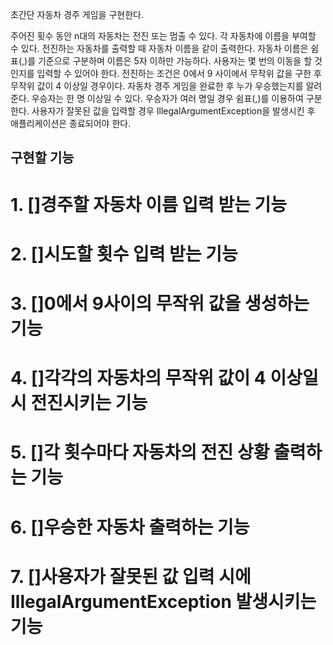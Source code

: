 초간단 자동차 경주 게임을 구현한다.

주어진 횟수 동안 n대의 자동차는 전진 또는 멈출 수 있다.
각 자동차에 이름을 부여할 수 있다. 전진하는 자동차를 출력할 때 자동차 이름을 같이 출력한다.
자동차 이름은 쉼표(,)를 기준으로 구분하며 이름은 5자 이하만 가능하다.
사용자는 몇 번의 이동을 할 것인지를 입력할 수 있어야 한다.
전진하는 조건은 0에서 9 사이에서 무작위 값을 구한 후 무작위 값이 4 이상일 경우이다.
자동차 경주 게임을 완료한 후 누가 우승했는지를 알려준다. 우승자는 한 명 이상일 수 있다.
우승자가 여러 명일 경우 쉼표(,)를 이용하여 구분한다.
사용자가 잘못된 값을 입력할 경우 IllegalArgumentException을 발생시킨 후 애플리케이션은 종료되어야 한다.

## 구현할 기능

# 1. []경주할 자동차 이름 입력 받는 기능
# 2. []시도할 횟수 입력 받는 기능
# 3. []0에서 9사이의 무작위 값을 생성하는 기능
# 4. []각각의 자동차의 무작위 값이 4 이상일 시 전진시키는 기능
# 5. []각 횟수마다 자동차의 전진 상황 출력하는 기능
# 6. []우승한 자동차 출력하는 기능
# 7. []사용자가 잘못된 값 입력 시에 IllegalArgumentException 발생시키는 기능
